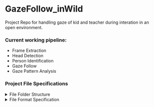 # GazeFollow_inWild
Project Repo for handling gaze of kid and teacher during interation in an open environment.

### Current working pipeline:
- Frame Extraction
- Head Detection
- Person Identification
- Gaze Follow
- Gaze Pattern Analysis

### Project File Specifications
<details>
<summary> File Folder Structure </summary>


    ├── vids                        -> the raw videos 
    |  ├── instance_id               # each instance_id corresponding to an interaction period of a kid
    |  |  ├── camera_id.mov         
    |  |  ├── ...                   
    |  |  └── camera_1_3.mov        
    |  └── ...                    
    ├── frames                      -> the extracted frames
    |  ├── instance_id            
    |  |  ├── camera_id              # frames are named in format %06d.jpg
    |  |  |  ├── 000001.jpg       
    |  |  |  ├── 000002.jpg       
    |  |  |  ├── ...              
    |  |  |  └── 010000.jpg       
    |  |  └── ...                 
    |  └── ...                    
    ├── annotations               
    |  ├── instance_id         
    |  |  ├── camera_id    
    |  |  |  ├── raw_detections.txt         -> head bounding box detection by yolo_v3   
    |  |  |  ├── head_annotations.csv       -> cleaned head annotations with personID
    |  |  |  └── gaze_points_personID.csv   -> estimated 2D gaze points and gaze patterns of a specific person
    |  |  └── ...                 
</details>

<details>
<summary> File Format Specification </summary>

1. The raw head bounding box detection by yolo_v3: 
    - :x: No column header, entries are added as ['frameID', 'xmin', 'ymin', 'xmax', 'ymax']
    - :x: No index column
    - Entries of 'xmin', 'ymin', 'xmax', 'ymax' are all in 0-1 scale
2. The cleaned head annotations with personID: 
    - ✅Has column header: ['frameID', 'xmin', 'ymin', 'xmax', 'ymax', 'personID', 'missing']
    - :x: No index column
    - Entries of 'xmin', 'ymin', 'xmax', 'ymax' are all in 0-1 scale; 
    - Entries of 'personID' are one of values: 'kid'/'teacher'; 
    - Entries of 'missing' are booleans - with True indicating the head of the target person is undetected/occluded/outside-the-frame.
3. Estimated 2D gaze point and gaze patterns: 
    - TODO
</details>